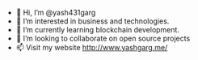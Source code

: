 - 👋 Hi, I’m @yash431garg
- 👀 I’m interested in business and technologies.
- 🌱 I’m currently learning blockchain development.
- 💞️ I’m looking to collaborate on open source projects
- 📫 Visit my website http://www.yashgarg.me/

